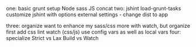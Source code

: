 one:
  basic grunt setup
  Node sass
  JS concat
two:
  jshint
  load-grunt-tasks
  customize jshint with options
  external settings - change dist to app

three: organize
  want to enhance my sass/css more with watch, but organize first
  add css lint
  watch (css/js)
  use config vars as well as local vars
four: specialize
  Strict vs Lax
  Build vs Watch

